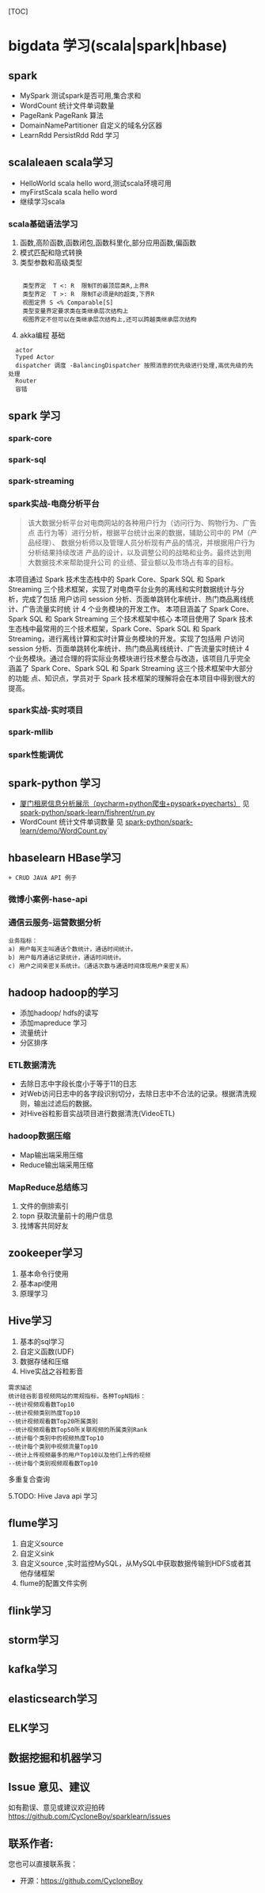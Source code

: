 [TOC]

# bigdata 学习(scala|spark|hbase)
## spark 
   + MySpark  测试spark是否可用,集合求和
   + WordCount 统计文件单词数量
   + PageRank  PageRank 算法
   + DomainNamePartitioner 自定义的域名分区器
   + LearnRdd PersistRdd Rdd 学习

## scalaleaen scala学习
   + HelloWorld  scala hello word,测试scala环境可用
   + myFirstScala scala hello word
   + 继续学习scala
   
### scala基础语法学习
  1. 函数,高阶函数,函数闭包,函数科里化,部分应用函数,偏函数
  2. 模式匹配和隐式转换
  3. 类型参数和高级类型
  ```text

      类型界定  T <: R  限制T的最顶层类R,上界R
      类型界定  T >: R  限制T必须是R的超类,下界R
      视图定界 S <% Comparable[S]
      类型变量界定要求类在类继承层次结构上
      视图界定不但可以在类继承层次结构上,还可以跨越类继承层次结构
  ```
  4. akka编程 基础
  ```text
    actor
    Typed Actor
    dispatcher 调度 -BalancingDispatcher 按照消息的优先级进行处理,高优先级的先处理
    Router
    容错
   ```
## spark 学习
### spark-core

### spark-sql

### spark-streaming

### spark实战-电商分析平台
> 该大数据分析平台对电商网站的各种用户行为（访问行为、购物行为、广告点
  击行为等）进行分析，根据平台统计出来的数据，辅助公司中的 PM（产品经理）、
  数据分析师以及管理人员分析现有产品的情况，并根据用户行为分析结果持续改进
  产品的设计，以及调整公司的战略和业务。最终达到用大数据技术来帮助提升公司
  的业绩、营业额以及市场占有率的目标。
>

本项目通过 Spark 技术生态栈中的 Spark Core、Spark SQL 和 Spark Streaming
三个技术框架，实现了对电商平台业务的离线和实时数据统计与分析，完成了包括
用户访问 session 分析、页面单跳转化率统计、热门商品离线统计、广告流量实时统
计 4 个业务模块的开发工作。
本项目涵盖了 Spark Core、Spark SQL 和 Spark Streaming 三个技术框架中核心
本项目使用了 Spark 技术生态栈中最常用的三个技术框架，Spark Core、Spark 
SQL 和 Spark Streaming，进行离线计算和实时计算业务模块的开发。实现了包括用
户访问 session 分析、页面单跳转化率统计、热门商品离线统计、广告流量实时统计
4 个业务模块。通过合理的将实际业务模块进行技术整合与改造，该项目几乎完全
涵盖了 Spark Core、Spark SQL 和 Spark Streaming 这三个技术框架中大部分的功能
点、知识点，学员对于 Spark 技术框架的理解将会在本项目中得到很大的提高。

### spark实战-实时项目

### spark-mllib

### spark性能调优


## spark-python 学习
   + [厦门租房信息分析展示（pycharm+python爬虫+pyspark+pyecharts）](http://dblab.xmu.edu.cn/blog/2307/)
   见 [spark-python/spark-learn/fishrent/run.py](https://github.com/CycloneBoy/sparklearn/blob/master/spark-python/spark-learn/fishrent/run.py)
   + WordCount 统计文件单词数量 见 [spark-python/spark-learn/demo/WordCount.py](https://github.com/CycloneBoy/sparklearn/blob/master/spark-python/spark-learn/demo/WordCount.py)`
   
## hbaselearn HBase学习
    + CRUD JAVA API 例子
### 微博小案例-hase-api

### 通信云服务-运营数据分析 
    业务指标：
    a) 用户每天主叫通话个数统计，通话时间统计。
    b) 用户每月通话记录统计，通话时间统计。
    c) 用户之间亲密关系统计。（通话次数与通话时间体现用户亲密关系）
   
## hadoop hadoop的学习
+ 添加hadoop/ hdfs的读写
+ 添加mapreduce 学习
+ 流量统计
+ 分区排序

###  ETL数据清洗
+ 去除日志中字段长度小于等于11的日志
+ 对Web访问日志中的各字段识别切分，去除日志中不合法的记录。根据清洗规则，输出过滤后的数据。
+ 对Hive谷粒影音实战项目进行数据清洗(VideoETL)
 
### hadoop数据压缩
+ Map输出端采用压缩
+ Reduce输出端采用压缩    
   
### MapReduce总结练习
1. 文件的倒排索引
2. topn 获取流量前十的用户信息
3. 找博客共同好友

## zookeeper学习
1. 基本命令行使用
2. 基本api使用
3. 原理学习

## Hive学习
1. 基本的sql学习
2. 自定义函数(UDF)
3. 数据存储和压缩
4. Hive实战之谷粒影音

```text
需求描述
统计硅谷影音视频网站的常规指标，各种TopN指标：
--统计视频观看数Top10
--统计视频类别热度Top10
--统计视频观看数Top20所属类别
--统计视频观看数Top50所关联视频的所属类别Rank
--统计每个类别中的视频热度Top10
--统计每个类别中视频流量Top10
--统计上传视频最多的用户Top10以及他们上传的视频
--统计每个类别视频观看数Top10
```
多重复合查询

5.TODO:  Hive Java api 学习

## flume学习
1. 自定义source
2. 自定义sink
3. 自定义source ,实时监控MySQL，从MySQL中获取数据传输到HDFS或者其他存储框架
4. flume的配置文件实例

## flink学习

## storm学习

## kafka学习

## elasticsearch学习

## ELK学习

## 数据挖掘和机器学习



## Issue 意见、建议

如有勘误、意见或建议欢迎拍砖 <https://github.com/CycloneBoy/sparklearn/issues>

## 联系作者:

您也可以直接联系我：

* 开源：https://github.com/CycloneBoy